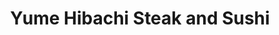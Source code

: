 ---
layout: place
title: "Yume Hibachi Steak and Sushi"
permalink: /connecticut/unionville/yume-hibachi-steak-and-sushi.html
stateAbbr: CT
stateName: Connecticut
cityName: Unionville
seo:
  name: "Yume Hibachi Steak and Sushi"
  type: Restaurant
  links: null
description: "Looking for sushi in Unionville, Connecticut? Check out Yume Hibachi Steak and Sushi for a delightful Japanese dining experience. Enjoy a variety of sushi an..."
place_id: ChIJfXkBAZCv54kRagFq28PqbWE
photos:
  - name: >-
      places/ChIJfXkBAZCv54kRagFq28PqbWE/photos/AeeoHcKDC7CNXtj9ea3iMAxMfG_NcTT_FjujLNqfBK5KPAi-SrMwhbZJa-5klKSkykGX2UuKo773f56hOcPLhjFqV_fWYpNSajDHh4mhC25OZvMWsL815ILvgsG-Z5F2I4DcW3m1IcMP6saprttZtrRuVHATY5ge61jI6MycBAcbZR8CBa5Mu5WaJVE2R4bEP9UdB2QZVxWBXfqP-nachdF1QxWjykC8_abfnS4wGON7KVH168SUf-NY6DfHObDGvirRFA9Z4Tw6ZIPOyus8crDLsLW4yXsTGPLpqAVeDyELBLMVRTpxFMhTWajgMWq_95z2zJ1CeKFo5fTSYykEdDkTndM-7KuJFBYYWYyU2OriEqc2wu8SECXnl2gpuTHUaTD0ZVKFT5bawtUDF21BuKGSz-51Q1kkI5d2N9kXH6toyFTf7NVI
    widthPx: 4032
    heightPx: 3024
    authorAttributions:
      - displayName: C Capatan
        uri: https://maps.google.com/maps/contrib/108283409229170404617
        photoUri: >-
          https://lh3.googleusercontent.com/a-/ALV-UjXkttt177j2PJeqedjQLX5fSdcF97YfpDu74LHEkcrpkAaCkYj5=s100-p-k-no-mo
    flagContentUri: >-
      https://www.google.com/local/imagery/report/?cb_client=maps_api_places.places_api&image_key=!1e10!2sCIHM0ogKEICAgICEuoD5-gE&hl=en-US
    googleMapsUri: >-
      https://www.google.com/maps/place//data=!3m4!1e2!3m2!1sCIHM0ogKEICAgICEuoD5-gE!2e10!4m2!3m1!1s0x89e7af900101797d:0x616deac3db6a016a
  - name: >-
      places/ChIJfXkBAZCv54kRagFq28PqbWE/photos/AeeoHcKoHWvJxDB4Qs3FqPvY77liCIitBErSfuJDMaCDSB_zWFhzslgJb3-Rxasevx48E2Z8hrayyzLZOG6NXBF6iqrpnyxHCbixvQCTwobKng2-nK0EmtdgF-AJeWdtrdfVMsey7yE6aLQOC2zasXri-CLj4U5RGiov6_V-LnwqgQVakBBbIZdLEV6A4wxkuWx2c3jit5VOoXNjZkOuUqbboz7JJLQgLiIEF5TSvDCkT_IGZJSU0ip-MikS5sNmtAuByXW30ZWhXZfunB_lvZcetP33RMiclp7ILfgUjDK2sVZGPcMmY8qsFtApvXr5tE9yyVrD0ZimvsAZSz0qRuI9spYAOiWgoISwbEdgeK97F0bN97xx4CPrmn-caY-ObbzCi1I0ZyxCcQDjgdCDkDnYc0haogC07TmL9M7lKm7ETdMuHiHJ
    widthPx: 4032
    heightPx: 3024
    authorAttributions:
      - displayName: Howard S
        uri: https://maps.google.com/maps/contrib/112599651433084039017
        photoUri: >-
          https://lh3.googleusercontent.com/a-/ALV-UjVSxH6EBfsOTyGyaDo1j7YHddg8b18Sj34WKt68SqkaXKzQdrouEA=s100-p-k-no-mo
    flagContentUri: >-
      https://www.google.com/local/imagery/report/?cb_client=maps_api_places.places_api&image_key=!1e10!2sCIHM0ogKEICAgICExrnxmAE&hl=en-US
    googleMapsUri: >-
      https://www.google.com/maps/place//data=!3m4!1e2!3m2!1sCIHM0ogKEICAgICExrnxmAE!2e10!4m2!3m1!1s0x89e7af900101797d:0x616deac3db6a016a
  - name: >-
      places/ChIJfXkBAZCv54kRagFq28PqbWE/photos/AeeoHcIRRP_Pn1RXI9bb4cy_BljOuI0Ad8DY67Iz3gUBb0hd6sRwcaaYVvfbmWa0bSHPc1ZCMU81Bmv2cVXI3mfF4IJFEC5pP1T-td38X-Z1AgenfehiBTU7n2NeTgMP_84WSjGxiI0xw_N3dj0bvbCSCv_RFBihDa__o97O4iKjlhqA0HUmorUbKV4XG8nXlEzjsVfzYqvsxcJO96BNhW-U0DBeqceBAkQ8zFWbMNpykEsvptUNf5dSGDtXfI1Ezct878Dv5I4ByhnwYRqEj4u8LikrFbg-1IoiMYNKqiWPnig8LNtEiMstihuWQMW6AbRYs0FYns_j9jBjaMii7FoopyEoVw3ZtFtcCm2E8JXc8jPxs-uFRah-HsFqD6hkmuF1WAmRsjESdTLh-_F79NwCxM0Tp2nKPmCf6uXZTAoBvWlBcBFY
    widthPx: 4080
    heightPx: 3072
    authorAttributions:
      - displayName: Erik Grudzien
        uri: https://maps.google.com/maps/contrib/107270875764027443866
        photoUri: >-
          https://lh3.googleusercontent.com/a-/ALV-UjUCpK51RB_LJiifYJvhS4TuiFcBM8HOqXi3WNSsGLE2sx_uQqNw3Q=s100-p-k-no-mo
    flagContentUri: >-
      https://www.google.com/local/imagery/report/?cb_client=maps_api_places.places_api&image_key=!1e10!2sCIHM0ogKEICAgICLi4nKiQE&hl=en-US
    googleMapsUri: >-
      https://www.google.com/maps/place//data=!3m4!1e2!3m2!1sCIHM0ogKEICAgICLi4nKiQE!2e10!4m2!3m1!1s0x89e7af900101797d:0x616deac3db6a016a
  - name: >-
      places/ChIJfXkBAZCv54kRagFq28PqbWE/photos/AeeoHcIoY6iiz8eNewF4-wErkwuuWJ1GWFU3NAr8zdoEJ8onMHIlxkdthTGeIyXQQ0p_3sdsEfJf3yv6hL8uGvORDht8C84uVOMDbnDYpX0Kzf3xfpmbCXwT7m9_z_zOTqwcEZyVvL_puY9qmqGPtcOYhcfF5YGwbu02IvbutTOnf3uwnAkbQtRkyrr6i6aFF5szbeRqXwSNle4wxIteiWLeYkdLYU61at53VR4i5Q4K7gN7r_8iiha2hyMng90NC9XgbHQcQ09hSML0sqefgXUN0CKeCcWluskfrOJ5XOP9p9AYXk3hxJhcrroe6JHHfZBeADXfTW9VbYUPFJUmzxO2PcF4RSvPVWJEbspl_MRQ5qpLxNTUrKjlkc4fZtU2laeA3MxmpiwkxBb7yhH44dF5bHKZtplbbd_5W5ROWRjmnv87vhdU
    widthPx: 2273
    heightPx: 2414
    authorAttributions:
      - displayName: Jon R.
        uri: https://maps.google.com/maps/contrib/110084364674028737640
        photoUri: >-
          https://lh3.googleusercontent.com/a/ACg8ocLEJckZ8y3DDtMTlNxHS5BP0C08uKeClxE-23ASU_4omhnHOg=s100-p-k-no-mo
    flagContentUri: >-
      https://www.google.com/local/imagery/report/?cb_client=maps_api_places.places_api&image_key=!1e10!2sCIHM0ogKEICAgICB-5LMsQE&hl=en-US
    googleMapsUri: >-
      https://www.google.com/maps/place//data=!3m4!1e2!3m2!1sCIHM0ogKEICAgICB-5LMsQE!2e10!4m2!3m1!1s0x89e7af900101797d:0x616deac3db6a016a
  - name: >-
      places/ChIJfXkBAZCv54kRagFq28PqbWE/photos/AeeoHcJsVeVwxeczEfRF7dtsT31mK48tO7a-2pl7G3HntwbbgoTetRwAfb8PDJUV7FJMrH7BtajzIXFPDKgNNXJnrSoek5oILXwtI2L35nVHKFlM03aoWuVLqiORDOkHXp2tGyyUuYEGOCqmGabZBnDORLZmrxmTR7WAiEP0YI_KsWxTPHhewJ3U2Fan6R5tHxspFpuF5XlvbIVrbzHC6mPXB2PFGMTjsJyoiGSY5835BidvAS1i-f01wqnf4jmbSm3q0PiNMgeCa_EEXx3jRadr0NSDxHC_xU26ipG0VUiRTRSwUPcxs3QgKY_8LIB810jIrJTKoFfX2MWNG6EP_b99h_yOBuhoqs-MLGk3-A2hgvPEHyJ2b7HPYJEPshgpnNvTLiMD_qQqxplOI8svV9aDX_prlISK2tBrYHUZ6-eYyTk
    widthPx: 3024
    heightPx: 4032
    authorAttributions:
      - displayName: Jennifer Jansen
        uri: https://maps.google.com/maps/contrib/114291367577829744972
        photoUri: >-
          https://lh3.googleusercontent.com/a-/ALV-UjVm48JvbvDhZC8UjNpZVZJge6dJ5fxdvVLyhYbuXzEM2SIQkOg=s100-p-k-no-mo
    flagContentUri: >-
      https://www.google.com/local/imagery/report/?cb_client=maps_api_places.places_api&image_key=!1e10!2sCIHM0ogKEICAgICnvcXtag&hl=en-US
    googleMapsUri: >-
      https://www.google.com/maps/place//data=!3m4!1e2!3m2!1sCIHM0ogKEICAgICnvcXtag!2e10!4m2!3m1!1s0x89e7af900101797d:0x616deac3db6a016a
  - name: >-
      places/ChIJfXkBAZCv54kRagFq28PqbWE/photos/AeeoHcJZ0H3Oh7MeXWM6yzAWIVdyO9X66N-cJ72t6egKt5970nf_BftQzpwZcKyhfEuqkpcl-vvW2XM2UsQpD5vO97GDIEZ1SLHbWDuk4DK9slzM0y6mis0sUAqqU8ERq4NIzsPMrz7z9QfXVgDKyxbqrMwF197hbzqaVWqDKQGFGtmwfHgX5o2tkeWwi-AHrQ_9EpcnypndU8hD0TOprquwjrUisauitprb3aL_LEUnvElZFg8pE8iooNK1gonNXfH_lyvDe0Ce98H2vO-0t0Q4-HMQ0UIUIA6u_c6n3wGn_wRsvbcNi2k4Eb4gDCPNWoQyLJ-F-lav4BXkM64t0KlCfPguWUuTZBL-m1_vY2hqxMpGxHrpPfanKU1YkNuWrAtO3I8saJwHdJWMkahtn01_0AAIEu0RyyHxCTDHHkOydtvn_KQ
    widthPx: 3024
    heightPx: 4032
    authorAttributions:
      - displayName: Peter James
        uri: https://maps.google.com/maps/contrib/103938679451682620041
        photoUri: >-
          https://lh3.googleusercontent.com/a-/ALV-UjVyAyzkXFXOMf9PeavHjrI3i-psegw02q1iI1S8-DEKYj-ZeKnb=s100-p-k-no-mo
    flagContentUri: >-
      https://www.google.com/local/imagery/report/?cb_client=maps_api_places.places_api&image_key=!1e10!2sCIHM0ogKEICAgID2lr6d0wE&hl=en-US
    googleMapsUri: >-
      https://www.google.com/maps/place//data=!3m4!1e2!3m2!1sCIHM0ogKEICAgID2lr6d0wE!2e10!4m2!3m1!1s0x89e7af900101797d:0x616deac3db6a016a
  - name: >-
      places/ChIJfXkBAZCv54kRagFq28PqbWE/photos/AeeoHcIZ3A_vjJU6-UB3zqqyEozePAISLQL568tTDVqVgbYuXAOnKGDN2kEo1lznD_mQiSwCK8NBAuv7M8CthFhFTa_6KWU4Vx5Knr8SvKo7R24lgdektuvrrCp8PdXbGKpvacIN87ilOEsLXEHymbeLcB_DOhHT3tqbosX0iKrDaZkvJrfannkv_f50iwlLx4aTuL9oAIbPvhQjaGpaT1Kk5_jCQSuWneu9N4lVFTDXionyh2i3JFcY8VPwHtQ804gjO-Zr3jja2PcBMh8CKi9pX6aIsXIwKJ3wdyPoTUp7IPn3kU4aSmpFOy-9Dvz5Su343zzFqpEMtD7oOkXsAVQEljCKaYZnZluHLZkapWAqM2GqJ4IqFEfyF5aCuUHn6l_UNOuUgzQDKXjyeBOTmbeUKrdIeY6gSgMkct3J2uP4WL7iAHQ
    widthPx: 4608
    heightPx: 2184
    authorAttributions:
      - displayName: Louie Di Lapi
        uri: https://maps.google.com/maps/contrib/108709936448998365727
        photoUri: >-
          https://lh3.googleusercontent.com/a-/ALV-UjWtmW__E0xM2t2pyb5eeT18K17FvJDZnD1R--cwExDZU3MgdS_jtg=s100-p-k-no-mo
    flagContentUri: >-
      https://www.google.com/local/imagery/report/?cb_client=maps_api_places.places_api&image_key=!1e10!2sCIHM0ogKEICAgICxiv-DzgE&hl=en-US
    googleMapsUri: >-
      https://www.google.com/maps/place//data=!3m4!1e2!3m2!1sCIHM0ogKEICAgICxiv-DzgE!2e10!4m2!3m1!1s0x89e7af900101797d:0x616deac3db6a016a
  - name: >-
      places/ChIJfXkBAZCv54kRagFq28PqbWE/photos/AeeoHcIwmQT1oh_14s3n1xHj-cS8FuFql-C7ZiOzPDLeQ9V7cI5QZG3WvLQW8nluQ55OTcca4fqL3RhmjtBlWhCXT0U1Qb6rQW2zYQUXeKUlxVebSuAHFMPFifDbP8heSK5KsGohFYWX_hJcNjDDDdGGqamCzmwIbaLn8sPOeZ4InME4_AGlXsznVzENJLYYeWgjAHa45U6wC9iyOeTfcUnwxv1wUfeFPvJSRk2-aehkDzmajaMJRXcNafJDRVId-Q74wV3DiBoSrrvlr69OJP3PD9rPsl21ip-kbTNJ1MjrNxCQ23NswWQdPJ1mbKzfzUm4cw_U7oFEnUrbzYWEVhKIztOcsuIrz9rlhvYXp9sdIC_8NoFh8nX3ZHGvK7xA81B_Acb0y35u9I6AGo8H9xZLWgPKBmeD8jjjLghgvT2QD9oiRnc
    widthPx: 3024
    heightPx: 4032
    authorAttributions:
      - displayName: Ioana Cozmuta
        uri: https://maps.google.com/maps/contrib/111804500029304847341
        photoUri: >-
          https://lh3.googleusercontent.com/a-/ALV-UjWoyta45sQmsDlGCHB-LkdFIdV583WcXRj2MzY71TkLevxV-S_F=s100-p-k-no-mo
    flagContentUri: >-
      https://www.google.com/local/imagery/report/?cb_client=maps_api_places.places_api&image_key=!1e10!2sCIHM0ogKEICAgIC12pmD9QE&hl=en-US
    googleMapsUri: >-
      https://www.google.com/maps/place//data=!3m4!1e2!3m2!1sCIHM0ogKEICAgIC12pmD9QE!2e10!4m2!3m1!1s0x89e7af900101797d:0x616deac3db6a016a
  - name: >-
      places/ChIJfXkBAZCv54kRagFq28PqbWE/photos/AeeoHcKY_EyJRT3cHaz669t-baWBmrb5_GF2D-AlYvVVBIHd5HOc-zOyfTlzlNz13BN4n7oilsQjmo9Ugf0v0eO3Q1oB1kVi_QuH0_3YlcMibbY3G-78wzvCIfPYGEZ9QpirR9hX6G0u2lnzzySrz8Ryr4rJCT30KrxtbmY2U2X7iru7lizV07VayLM-XYzOonmaBTiq2F0SshtL4V9jlxPqCh171p0UV1k1TF-5Vm9X5RUj2JRPT576CH339hms5dzlAidzRxYF4N5upKwpZUWvAFMPxB6lrEKvV-dR7_eHLfWKXwAAWMSKH6cUn65ofX9jOpJVqGJZfZyBwsc9RN3-dCTzC-Va8vWtnVkDMv4rTMoKkHgeRZUXn52kVG670iWqDuAooPpsAawTZMRb_zWKWV2m3P3cAuBH8MQk2UeqatJB86g
    widthPx: 3024
    heightPx: 4032
    authorAttributions:
      - displayName: Kalpana Tripathi
        uri: https://maps.google.com/maps/contrib/109810395777128452434
        photoUri: >-
          https://lh3.googleusercontent.com/a-/ALV-UjXS4nUGCskhcorxp33D6MXATS1y_Sepcf8ZTVFIBNGcUQlMXAhH=s100-p-k-no-mo
    flagContentUri: >-
      https://www.google.com/local/imagery/report/?cb_client=maps_api_places.places_api&image_key=!1e10!2sCIHM0ogKEICAgIDzmuPB8QE&hl=en-US
    googleMapsUri: >-
      https://www.google.com/maps/place//data=!3m4!1e2!3m2!1sCIHM0ogKEICAgIDzmuPB8QE!2e10!4m2!3m1!1s0x89e7af900101797d:0x616deac3db6a016a
  - name: >-
      places/ChIJfXkBAZCv54kRagFq28PqbWE/photos/AeeoHcJUmUR6SRr1KrndCbzFJ6qO-J4Et0yoYu4n1SHPVEm-v9K0hCPD9oVvhZt6o6sp-2hvDsb1iDI4iZz5WtYlSzh0zzXpzBwLgL-zx1LdCJfSjFiaEOuUauGYuhl4k2zBdgn_n6SlPxSmPoMBW7AedgI27Q4Ufvuf9TPUsuLp7r5m-JXrrIzBS6zuPGyiPqYlQ0W3Bt9gPQdmkPoC04rcSDhacKJ97I468HXMtsRb5WB1aoAr3rwEc_CmLdA8JqlOG1HE00CHkGSyhIkz-FqcF3pTdoIGCOuqt6lo-Km1xJv0sLFfqN5_-4CcRq8LNES8bFGZOmjQH0NowloWkf902zIxKTMilPHjvKXYc-qoURFboNihlwOtmRME5YmaOkGNqWFtYkYca8ym6Mpcpr4ixcr8K1rCIPpO_TbcBpQpaa2iAQ
    widthPx: 3024
    heightPx: 4032
    authorAttributions:
      - displayName: Kalpana Tripathi
        uri: https://maps.google.com/maps/contrib/109810395777128452434
        photoUri: >-
          https://lh3.googleusercontent.com/a-/ALV-UjXS4nUGCskhcorxp33D6MXATS1y_Sepcf8ZTVFIBNGcUQlMXAhH=s100-p-k-no-mo
    flagContentUri: >-
      https://www.google.com/local/imagery/report/?cb_client=maps_api_places.places_api&image_key=!1e10!2sCIHM0ogKEICAgIDzmuPZQA&hl=en-US
    googleMapsUri: >-
      https://www.google.com/maps/place//data=!3m4!1e2!3m2!1sCIHM0ogKEICAgIDzmuPZQA!2e10!4m2!3m1!1s0x89e7af900101797d:0x616deac3db6a016a
address: 45 S Main St, Unionville, CT 06085, USA
street: 45 S Main St
city: Unionville
state: CT
zip: '06085'
country: USA
neighborhood: Unionville
latitude: '41.756430'
longitude: '-72.885816'
accessibility_options:
  wheelchairAccessibleParking: true
  wheelchairAccessibleEntrance: true
  wheelchairAccessibleRestroom: true
  wheelchairAccessibleSeating: true
business_status: OPERATIONAL
name: Yume Hibachi Steak and Sushi
google_maps_links:
  directionsUri: >-
    https://www.google.com/maps/dir//''/data=!4m7!4m6!1m1!4e2!1m2!1m1!1s0x89e7af900101797d:0x616deac3db6a016a!3e0
  placeUri: https://maps.google.com/?cid=7020525521061151082
  writeAReviewUri: >-
    https://www.google.com/maps/place//data=!4m3!3m2!1s0x89e7af900101797d:0x616deac3db6a016a!12e1
  reviewsUri: >-
    https://www.google.com/maps/place//data=!4m4!3m3!1s0x89e7af900101797d:0x616deac3db6a016a!9m1!1b1
  photosUri: >-
    https://www.google.com/maps/place//data=!4m3!3m2!1s0x89e7af900101797d:0x616deac3db6a016a!10e5
primary_type: Japanese Restaurant
opening_hours:
  regular: null
  current: null
secondary_opening_hours:
  regular:
    weekdayDescriptions: null
    type: null
  current:
    weekdayDescriptions: null
    type: null
phone: null
price_level: null
price_range: null
rating: null
rating_count: 0
website: null
reviews: null
parking_options: null
payment_options: null
allow_dogs: null
curbside_pickup: null
delivery: null
dine_in: null
good_for_children: null
good_for_groups: null
good_for_sports: null
live_music: null
menu_for_children: null
outdoor_seating: null
reservable: null
restroom: null
serves_beer: null
serves_breakfast: null
serves_brunch: null
serves_cocktails: null
serves_coffee: null
serves_dinner: null
serves_dessert: null
serves_lunch: null
serves_vegetarian_food: null
serves_wine: null
takeout: null
summary: null

---